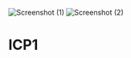 ![Screenshot (1)](https://user-images.githubusercontent.com/89621455/131436510-ab7716e3-b51f-4b83-b02c-96827f37f68f.png)
![Screenshot (2)](https://user-images.githubusercontent.com/89621455/131436516-8a1b013d-82eb-4d29-ab99-6df98190a749.png)
# ICP1
